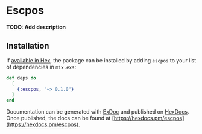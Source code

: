 # Escpos

**TODO: Add description**

## Installation

If [available in Hex](https://hex.pm/docs/publish), the package can be installed
by adding `escpos` to your list of dependencies in `mix.exs`:

```elixir
def deps do
  [
    {:escpos, "~> 0.1.0"}
  ]
end
```

Documentation can be generated with [ExDoc](https://github.com/elixir-lang/ex_doc)
and published on [HexDocs](https://hexdocs.pm). Once published, the docs can
be found at [https://hexdocs.pm/escpos](https://hexdocs.pm/escpos).

